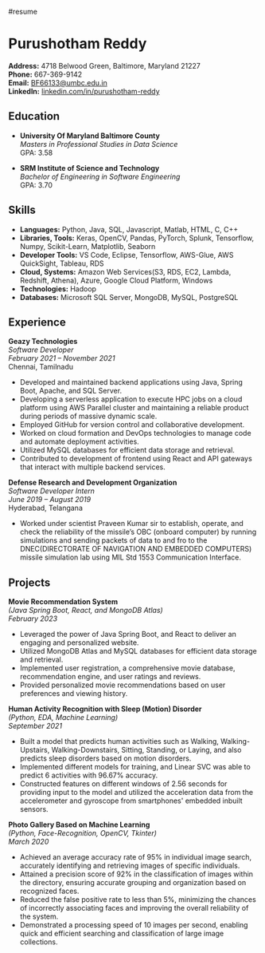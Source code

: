 #resume
# Purushotham Reddy 

**Address:** 4718 Belwood Green, Baltimore, Maryland 21227  
**Phone:** 667-369-9142  
**Email:** BF66133@umbc.edu.in  
**LinkedIn:** [linkedin.com/in/purushotham-reddy](linkedin.com/in/purushotham-reddy)

## Education

- **University Of Maryland Baltimore County**  
  *Masters in Professional Studies in Data Science*  
  GPA: 3.58

- **SRM Institute of Science and Technology**  
  *Bachelor of Engineering in Software Engineering*  
  GPA: 3.70

## Skills

- **Languages:** Python, Java, SQL, Javascript, Matlab, HTML, C, C++
- **Libraries, Tools:** Keras, OpenCV, Pandas, PyTorch, Splunk, Tensorflow, Numpy, Scikit-Learn, Matplotlib, Seaborn
- **Developer Tools:** VS Code, Eclipse, Tensorflow, AWS-Glue, AWS QuickSight, Tableau, RDS
- **Cloud, Systems:** Amazon Web Services(S3, RDS, EC2, Lambda, Redshift, Athena), Azure, Google Cloud Platform, Windows
- **Technologies:** Hadoop
- **Databases:** Microsoft SQL Server, MongoDB, MySQL, PostgreSQL

## Experience

**Geazy Technologies**  
*Software Developer*  
*February 2021 – November 2021*  
Chennai, Tamilnadu

- Developed and maintained backend applications using Java, Spring Boot, Apache, and SQL Server.
- Developing a serverless application to execute HPC jobs on a cloud platform using AWS Parallel cluster and maintaining a reliable product during periods of massive dynamic scale.
- Employed GitHub for version control and collaborative development.
- Worked on cloud formation and DevOps technologies to manage code and automate deployment activities.
- Utilized MySQL databases for efficient data storage and retrieval.
- Contributed to development of frontend using React and API gateways that interact with multiple backend services.

**Defense Research and Development Organization**  
*Software Developer Intern*  
*June 2019 – August 2019*  
Hyderabad, Telangana

- Worked under scientist Praveen Kumar sir to establish, operate, and check the reliability of the missile’s OBC (onboard computer) by running simulations and sending packets of data to and fro to the DNEC(DIRECTORATE OF NAVIGATION AND EMBEDDED COMPUTERS) missile simulation lab using MIL Std 1553 Communication Interface.

## Projects

**Movie Recommendation System**  
*(Java Spring Boot, React, and MongoDB Atlas)*  
*February 2023*

- Leveraged the power of Java Spring Boot, and React to deliver an engaging and personalized website.
- Utilized MongoDB Atlas and MySQL databases for efficient data storage and retrieval.
- Implemented user registration, a comprehensive movie database, recommendation engine, and user ratings and reviews.
- Provided personalized movie recommendations based on user preferences and viewing history.

**Human Activity Recognition with Sleep (Motion) Disorder**  
*(Python, EDA, Machine Learning)*  
*September 2021*

- Built a model that predicts human activities such as Walking, Walking-Upstairs, Walking-Downstairs, Sitting, Standing, or Laying, and also predicts sleep disorders based on motion disorders.
- Implemented different models for training, and Linear SVC was able to predict 6 activities with 96.67% accuracy.
- Constructed features on different windows of 2.56 seconds for providing input to the model and utilized the acceleration data from the accelerometer and gyroscope from smartphones' embedded inbuilt sensors.

**Photo Gallery Based on Machine Learning**  
*(Python, Face-Recognition, OpenCV, Tkinter)*  
*March 2020*

- Achieved an average accuracy rate of 95% in individual image search, accurately identifying and retrieving images of specific individuals.
- Attained a precision score of 92% in the classification of images within the directory, ensuring accurate grouping and organization based on recognized faces.
- Reduced the false positive rate to less than 5%, minimizing the chances of incorrectly associating faces and improving the overall reliability of the system.
- Demonstrated a processing speed of 10 images per second, enabling quick and efficient searching and classification of large image collections.

